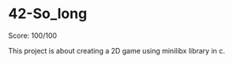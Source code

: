 # 42-So_long

Score: 100/100

This project is about creating a 2D game using minilibx library in c.

